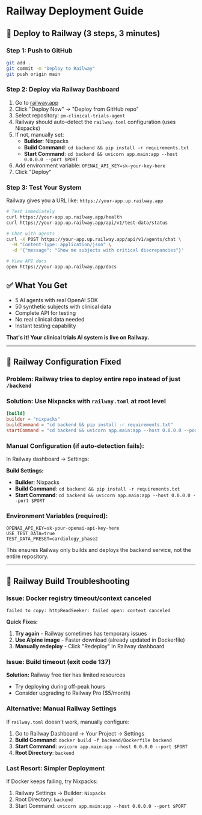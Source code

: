 # Railway Deployment Guide

## 🚀 Deploy to Railway (3 steps, 3 minutes)

### **Step 1: Push to GitHub**
```bash
git add .
git commit -m "Deploy to Railway"
git push origin main
```

### **Step 2: Deploy via Railway Dashboard**
1. Go to [railway.app](https://railway.app)
2. Click "Deploy Now" → "Deploy from GitHub repo"
3. Select repository: `pm-clinical-trials-agent`
4. Railway should auto-detect the `railway.toml` configuration (uses Nixpacks)
5. If not, manually set:
   - **Builder**: Nixpacks
   - **Build Command**: `cd backend && pip install -r requirements.txt`
   - **Start Command**: `cd backend && uvicorn app.main:app --host 0.0.0.0 --port $PORT`
6. Add environment variable: `OPENAI_API_KEY=sk-your-key-here`
7. Click "Deploy"

### **Step 3: Test Your System**
Railway gives you a URL like: `https://your-app.up.railway.app`

```bash
# Test immediately
curl https://your-app.up.railway.app/health
curl https://your-app.up.railway.app/api/v1/test-data/status

# Chat with agents
curl -X POST https://your-app.up.railway.app/api/v1/agents/chat \
  -H "Content-Type: application/json" \
  -d '{"message": "Show me subjects with critical discrepancies"}'

# View API docs
open https://your-app.up.railway.app/docs
```

## ✅ **What You Get**
- 5 AI agents with real OpenAI SDK
- 50 synthetic subjects with clinical data
- Complete API for testing
- No real clinical data needed
- Instant testing capability

**That's it! Your clinical trials AI system is live on Railway.**

---

## 🔧 Railway Configuration Fixed

### **Problem**: Railway tries to deploy entire repo instead of just `/backend`

### **Solution**: Use Nixpacks with `railway.toml` at root level
```toml
[build]
builder = "nixpacks"
buildCommand = "cd backend && pip install -r requirements.txt"
startCommand = "cd backend && uvicorn app.main:app --host 0.0.0.0 --port $PORT"
```

### **Manual Configuration** (if auto-detection fails):
In Railway dashboard → Settings:

**Build Settings:**
- **Builder**: Nixpacks
- **Build Command**: `cd backend && pip install -r requirements.txt`
- **Start Command**: `cd backend && uvicorn app.main:app --host 0.0.0.0 --port $PORT`

### **Environment Variables** (required):
```
OPENAI_API_KEY=sk-your-openai-api-key-here
USE_TEST_DATA=true
TEST_DATA_PRESET=cardiology_phase2
```

This ensures Railway only builds and deploys the backend service, not the entire repository.

---

## 🚨 Railway Build Troubleshooting

### **Issue: Docker registry timeout/context canceled**
```
failed to copy: httpReadSeeker: failed open: context canceled
```

**Quick Fixes:**
1. **Try again** - Railway sometimes has temporary issues
2. **Use Alpine image** - Faster download (already updated in Dockerfile)
3. **Manually redeploy** - Click "Redeploy" in Railway dashboard

### **Issue: Build timeout (exit code 137)**
**Solution:** Railway free tier has limited resources
- Try deploying during off-peak hours
- Consider upgrading to Railway Pro ($5/month)

### **Alternative: Manual Railway Settings**
If `railway.toml` doesn't work, manually configure:

1. Go to Railway Dashboard → Your Project → Settings
2. **Build Command**: `docker build -f backend/Dockerfile backend`
3. **Start Command**: `uvicorn app.main:app --host 0.0.0.0 --port $PORT`
4. **Root Directory**: `backend`

### **Last Resort: Simpler Deployment**
If Docker keeps failing, try Nixpacks:
1. Railway Settings → Builder: `Nixpacks`
2. Root Directory: `backend`
3. Start Command: `uvicorn app.main:app --host 0.0.0.0 --port $PORT`
